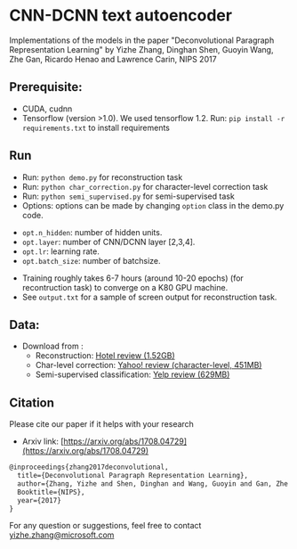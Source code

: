 # CNN-DCNN text autoencoder

Implementations of the models in the paper "Deconvolutional Paragraph Representation Learning" by Yizhe Zhang, Dinghan Shen, Guoyin Wang, Zhe Gan, Ricardo Henao and Lawrence Carin, NIPS 2017

## Prerequisite: 
* CUDA, cudnn
* Tensorflow (version >1.0). We used tensorflow 1.2.
Run: `pip install -r requirements.txt` to install requirements


## Run 
* Run: `python demo.py` for reconstruction task
* Run: `python char_correction.py` for character-level correction task
* Run: `python semi_supervised.py` for semi-supervised task
* Options: options can be made by changing `option` class in the demo.py code. 

- `opt.n_hidden`: number of hidden units.
- `opt.layer`: number of CNN/DCNN layer [2,3,4].
- `opt.lr`: learning rate.
- `opt.batch_size`: number of batchsize.

* Training roughly takes 6-7 hours (around 10-20 epochs) (for recontruction task) to converge on a K80 GPU machine.
* See `output.txt` for a sample of screen output for reconstruction task.

## Data: 
* Download from :
	* Reconstruction: [Hotel review (1.52GB)](https://drive.google.com/file/d/0B52eYWrYWqIpQzhBNkVxaV9mMjQ/view)
	* Char-level correction: [Yahoo! review (character-level, 451MB)](https://drive.google.com/open?id=1kBIAWyi3kvcMme-_1q4OU881yWH_j3ki)
	* Semi-supervised classification: [Yelp review (629MB)](https://drive.google.com/open?id=1qKos_wB45MzMu7Sn8RdvE6SRVAKCTC6e)


## Citation 
Please cite our paper if it helps with your research
* Arxiv link: [https://arxiv.org/abs/1708.04729](https://arxiv.org/abs/1708.04729)
```latex
@inproceedings{zhang2017deconvolutional,
  title={Deconvolutional Paragraph Representation Learning},
  author={Zhang, Yizhe and Shen, Dinghan and Wang, Guoyin and Gan, Zhe and Henao, Ricardo and Carin, Lawrence},
  Booktitle={NIPS},
  year={2017}
}
```
For any question or suggestions, feel free to contact yizhe.zhang@microsoft.com

